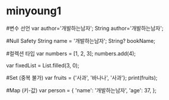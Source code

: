 # minyoung1

#변수 선언
var author='개발하는남자';
String author='개발하는남자';

#Null Safety
String name = '개발하는남자';
String? bookName;

#컬렉션 타입
var numbers = [1, 2, 3];
numbers.add(4);

var fixedList = List<int>.filled(3, 0);

#Set (중복 불가)
var fruits = <String>{'사과', '바나나', '사과'};
print(fruits);

#Map (키-값)
var person = {
  'name': '개발하는남자',
  'age': 37,
};
